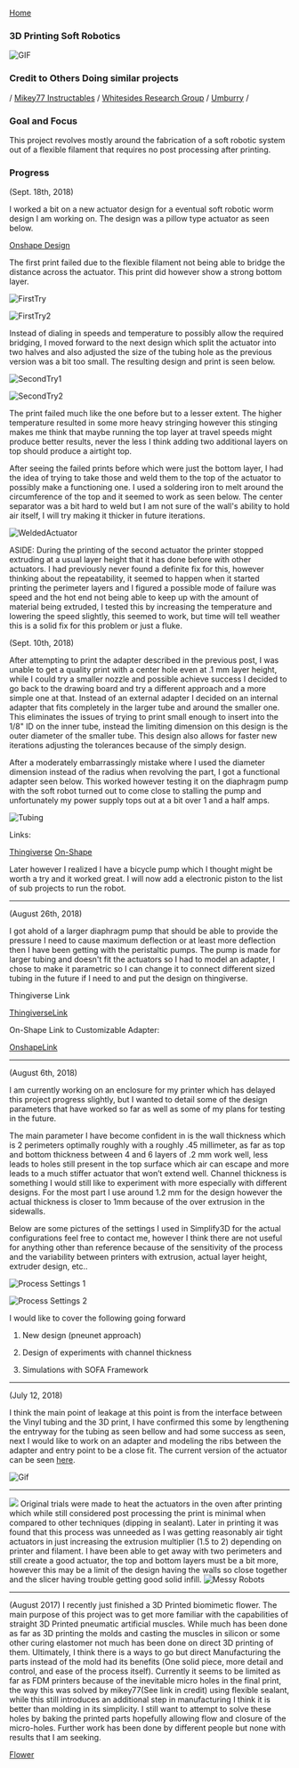 [Home](index.md)


### 3D Printing Soft Robotics
![GIF](https://i.imgur.com/icnJ1S1.gif)

### Credit to Others Doing similar projects

 / [Mikey77 Instructables](http://www.instructables.com/member/mikey77/)
 / [Whitesides Research Group](http://gmwgroup.harvard.edu/research/index.php?page=23)
 / [Umburry](https://umburry.com/)
 /
  
### Goal and Focus
  This project revolves mostly around the fabrication of a soft robotic system out of a flexible filament that requires no post       processing after printing.

### Progress

(Sept. 18th, 2018)

I worked a bit on a new actuator design for a eventual soft robotic worm design I am working on. The design was a pillow type actuator as seen below. 

[Onshape Design](https://cad.onshape.com/documents/3c669edf96e152dec33955a7/w/b0888245c5fd9d2512150394/e/fc91afc5c4801dd98c8136da)

The first print failed due to the flexible filament not being able to bridge the distance across the actuator. This print did however show a strong bottom layer. 

![FirstTry](https://i.imgur.com/ZGPEAIE.jpg)

![FirstTry2](https://i.imgur.com/a67Lr7A.jpg)

Instead of dialing in speeds and temperature to possibly allow the required bridging, I moved forward to the next design which split the actuator into two halves and also adjusted the size of the tubing hole as the previous version was a bit too small. The resulting design and print is seen below.


![SecondTry1](https://i.imgur.com/l3kidNH.jpg)


![SecondTry2](https://i.imgur.com/XGx8kjQ.jpg)


The print failed much like the one before but to a lesser extent. The higher temperature resulted in some more heavy stringing however this stinging makes me think that maybe running the top layer at travel speeds might produce better results, never the less I think adding two additional layers on top should produce a airtight top. 

After seeing the failed prints before which were just the bottom layer, I had the idea of trying to take those and weld them to the top of the actuator to possibly make a functioning one. I used a soldering iron to melt around the circumference of the top and it seemed to work as seen below. The center separator was a bit hard to weld but I am not sure of the wall's ability to hold air itself, I will try making it thicker in future iterations. 


![WeldedActuator](https://i.imgur.com/xdRByIV.jpg)


ASIDE: During the printing of the second actuator the printer stopped extruding at a usual layer height that it has done before with other actuators. I had previously never found a definite fix for this, however thinking about the repeatability, it seemed to happen when it started printing the perimeter layers and I figured a possible mode of failure was speed and the hot end not being able to keep up with the amount of material being extruded, I tested this by increasing the temperature and lowering the speed slightly, this seemed to work, but time will tell weather this is a solid fix for this problem or just a fluke. 

(Sept. 10th, 2018)

After attempting to print the adapter described in the previous post, I was unable to get a quality print with a center hole even at .1 mm layer height, while I could try a smaller nozzle and possible achieve success I decided to go back to the drawing board and try a different approach and a more simple one at that. Instead of an external adapter I decided on an internal adapter that fits completely in the larger tube and around the smaller one. This eliminates the issues of trying to print small enough to insert into the 1/8" ID on the inner tube, instead the limiting dimension on this design is the outer diameter of the smaller tube. This design also allows for faster new iterations adjusting the tolerances because of the simply design. 

After a moderately embarrassingly mistake where I used the diameter dimension instead of the radius when revolving the part, I got a functional adapter seen below. This worked however testing it on the diaphragm pump with the soft robot turned out to come close to stalling the pump and unfortunately my power supply tops out at a bit over 1 and a half amps. 


![Tubing](http://i.imgur.com/sgQUVL8.jpg)

Links:

[Thingiverse](https://www.thingiverse.com/thing:3095760)
[On-Shape](https://cad.onshape.com/documents/92cfda232b528470463f2aaa/w/1ba712666e28d8060b0fa5f9/e/f20b0e49f8c2d650ff1c5602)

Later however I realized I have a bicycle pump which I thought might be worth a try and it worked great. I will now add a electronic piston to the list of sub projects to run the robot. 

---------------------------------------------------------------------------------

(August 26th, 2018)

I got ahold of a larger diaphragm pump that should be able to provide the pressure I need to cause maximum deflection or at least more deflection then I have been getting with the peristaltic pumps. The pump is made for larger tubing and doesn't fit the actuators so I had to model an adapter, I chose to make it parametric so I can change it to connect different sized tubing in the future if I need to and put the design on thingiverse. 

Thingiverse Link

[ThingiverseLink](http://www.thingiverse.com/thing:3069449)

On-Shape Link to Customizable Adapter: 


[OnshapeLink](http://cad.onshape.com/documents/9ce4cfa03e624a2dd4b5f2d3/w/101f37edd98fbd5f7c71c180/e/683bc8de0e68daec63e576c4)


----------------------------------------------------------------------------

(August 6th, 2018)

I am currently working on an enclosure for my printer which has delayed this project progress slightly, but I wanted to detail some of the design parameters that have worked so far as well as some of my plans for testing in the future. 

The main parameter I have become confident in is the wall thickness which is 2 perimeters optimally roughly with a roughly .45 millimeter, as far as top and bottom thickness between 4 and 6 layers of .2 mm work well, less leads to holes still present in the top surface which air can escape and more leads to a much stiffer actuator that won’t extend well. Channel thickness is something I would still like to experiment with more especially with different designs. For the most part I use around 1.2 mm for the design however the actual thickness is closer to 1mm because of the over extrusion in the sidewalls. 

Below are some pictures of the settings I used in Simplify3D for the actual configurations feel free to contact me, however I think there are not useful for anything other than reference because of the sensitivity of the process and the variability between printers with extrusion, actual layer height, extruder design, etc..

![Process Settings 1](https://i.imgur.com/ApkCcYH.png)

![Process Settings 2](https://i.imgur.com/RiTiFwb.png)

I would like to cover the following going forward

1. New design (pneunet approach)

2. Design of experiments with channel thickness 

3. Simulations with SOFA Framework

----------------------------------------------------------------------------------

(July 12, 2018)

I think the main point of leakage at this point is from the interface between the Vinyl tubing and the 3D print, I have confirmed this some by lengthening the entryway for the tubing as seen bellow and had some success as seen, next I would like to work on an adapter and modeling the ribs between the adapter and entry point to be a close fit. The current version of the actuator can be seen [here](https://cad.onshape.com/documents/02b6b1a719bd819477cb40a7/w/13e82c7ddb63d8f5073c5366/e/bbfd169c50e79385daa16018). 

![Gif](http://i.imgur.com/Q6i58dK.gif)

------------------------------------------------------------------------------------------------

![](http://www.flickr.com/photos/148557730@N02/shares/052Hjt)
Original trials were made to heat the actuators in the oven after printing which while still considered post processing the print is minimal when compared to other techniques (dipping in sealant). Later in printing it was found that this process was unneeded as I was getting reasonably air tight actuators in just increasing the extrusion multiplier (1.5 to 2) depending on printer and filament. I have been able to get away with two perimeters and still create a good actuator, the top and bottom layers must be a bit more, however this may be a limit of the design having the walls so close together and the slicer having trouble getting good solid infill. 
![Messy Robots](https://i.imgur.com/adRVucjm.png)


---------------------------------------------------------------------
(August 2017)
I recently just finished a 3D Printed biomimetic flower. The main purpose of this project was to get more familiar with the capabilities of straight 3D Printed pneumatic artificial muscles. While much has been done as far as 3D printing the molds and casting the muscles in silicon or some other curing elastomer not much has been done on direct 3D printing of them. Ultimately, I think there is a ways to go but direct Manufacturing the parts instead of the mold had its benefits (One solid piece, more detail and control, and ease of the process itself). Currently it seems to be limited as far as FDM printers because of the inevitable micro holes in the final print, the way this was solved by mikey77(See link in credit) using flexible sealant, while this still introduces an additional step in manufacturing I think it is better than molding in its simplicity. I still want to attempt to solve these holes by baking the printed parts hopefully allowing flow and closure of the micro-holes. Further work has been done by different people but none with results that I am seeking.


[Flower](https://imgur.com/EfdkGky)

